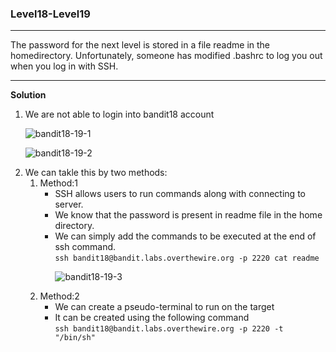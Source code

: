 ### Level18-Level19

<hr>
The password for the next level is stored in a file readme in the homedirectory. Unfortunately, someone has modified .bashrc to log you out when you log in with SSH.
<hr/>

<b>Solution</b><br/>

<ol>

<li>We are not able to login into bandit18 account</li>

![bandit18-19-1](https://user-images.githubusercontent.com/88927842/182446089-a7175ed7-3a28-4901-833c-d74d3edc6e12.png)

![bandit18-19-2](https://user-images.githubusercontent.com/88927842/182446101-731e90ab-9632-49e9-8d0b-c32f25cd825f.png)


<li>We can takle this by two methods:
<ol>
    <li>Method:1
        <ul>
            <li>SSH allows users to run commands along with connecting to server.
            </li>
            <li>We know that the password is present in readme file in the home directory.
            </li>
            <li>We can simply add the commands to be executed at the end of ssh command.<br/>
            <code>ssh bandit18@bandit.labs.overthewire.org -p 2220 cat readme</code>
            </li>
            
![bandit18-19-3](https://user-images.githubusercontent.com/88927842/182446105-823d01e0-e8da-4cd9-a51d-b2e8a23e653c.png)
</ul>
    </li>
    <li>Method:2
        <ul>
            <li>We can create a pseudo-terminal to run on the target</li>
            <li>It can be created using the following command<br/>
            <code>ssh bandit18@bandit.labs.overthewire.org -p 2220 -t "/bin/sh"</code></li>
            <image>
        </ul>
    </li>
</ol>


</li>
